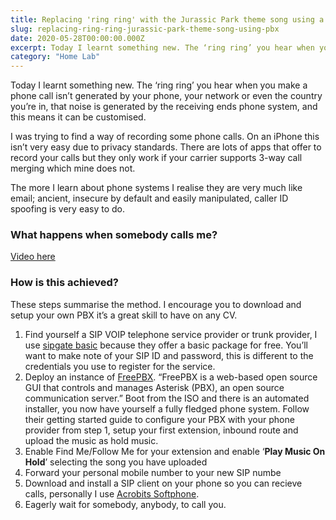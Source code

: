 ```yaml
---
title: Replacing 'ring ring' with the Jurassic Park theme song using a PBX
slug: replacing-ring-ring-jurassic-park-theme-song-using-pbx
date: 2020-05-28T00:00:00.000Z
excerpt: Today I learnt something new. The ‘ring ring’ you hear when you make a phone call isn’t generated by your phone, your network or even the country you’re in, that noise is generated by the receiving ends phone system, and this means it can be customised.
category: "Home Lab"
---
```


Today I learnt something new. The ‘ring ring’ you hear when you make a phone call isn’t generated by your phone, your network or even the country you’re in, that noise is generated by the receiving ends phone system, and this means it can be customised.

I was trying to find a way of recording some phone calls. On an iPhone this isn’t very easy due to privacy standards. There are lots of apps that offer to record your calls but they only work if your carrier supports 3-way call merging which mine does not.

The more I learn about phone systems I realise they are very much like email; ancient, insecure by default and easily manipulated, caller ID spoofing is very easy to do.

### What happens when somebody calls me?

[Video here](https://player.vimeo.com/video/426082291)

### How is this achieved?

These steps summarise the method. I encourage you to download and setup your own PBX it’s a great skill to have on any CV.

1. Find yourself a SIP VOIP telephone service provider or trunk provider, I use [sipgate basic](https://www.sipgatebasic.co.uk/) because they offer a basic package for free. You’ll want to make note of your SIP ID and password, this is different to the credentials you use to register for the service.
2. Deploy an instance of [FreePBX](https://www.freepbx.org/). “FreePBX is a web-based open source GUI that controls and manages Asterisk (PBX), an open source communication server.” Boot from the ISO and there is an automated installer, you now have yourself a fully fledged phone system. Follow their getting started guide to configure your PBX with your phone provider from step 1, setup your first extension, inbound route and upload the music as hold music.
3. Enable Find Me/Follow Me for your extension and enable ‘**Play Music On Hold**’ selecting the song you have uploaded
4. Forward your personal mobile number to your new SIP numbe
5. Download and install a SIP client on your phone so you can recieve calls, personally I use [Acrobits Softphone](https://itunes.apple.com/us/app/acrobits-softphone-sip-phone/id314192799?l=en&amp;mt=8).
6. Eagerly wait for somebody, anybody, to call you.
